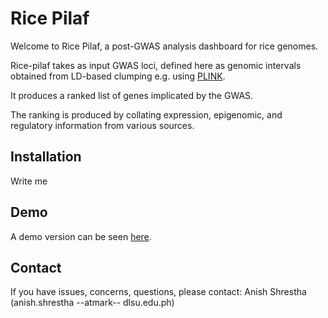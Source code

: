 # Rice Pilaf
Welcome to Rice Pilaf, a post-GWAS analysis dashboard for rice genomes.

Rice-pilaf takes as input GWAS loci, defined here as genomic intervals obtained from LD-based clumping e.g. using [PLINK](https://zzz.bwh.harvard.edu/plink/clump.shtml).

It produces a ranked list of genes implicated by the GWAS. 

The ranking is produced by collating expression, epigenomic, and regulatory information from various sources.

## Installation
Write me

## Demo
A demo version can be seen [here](http://165.22.55.49/).

## Contact
If you have issues, concerns, questions, please contact: Anish Shrestha (anish.shrestha --atmark-- dlsu.edu.ph)
